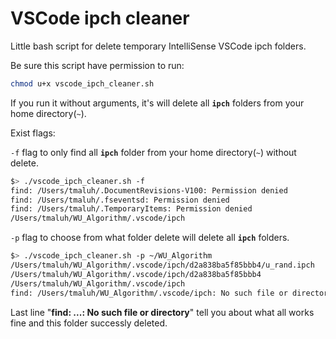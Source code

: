 # VSCode ipch cleaner

Little bash script for delete temporary IntelliSense VSCode ipch folders.

Be sure this script have permission to run:
```bash
chmod u+x vscode_ipch_cleaner.sh
```

If you run it without arguments, it's will delete all __`ipch`__ folders from your home directory(`~`).

Exist flags:

`-f` flag to only find all __`ipch`__ folder from your home directory(`~`) without delete.
```bash
$> ./vscode_ipch_cleaner.sh -f
find: /Users/tmaluh/.DocumentRevisions-V100: Permission denied
find: /Users/tmaluh/.fseventsd: Permission denied
find: /Users/tmaluh/.TemporaryItems: Permission denied
/Users/tmaluh/WU_Algorithm/.vscode/ipch
```

`-p` flag to choose from what folder delete will delete all __`ipch`__ folders.
```bash
$> ./vscode_ipch_cleaner.sh -p ~/WU_Algorithm
/Users/tmaluh/WU_Algorithm/.vscode/ipch/d2a838ba5f85bbb4/u_rand.ipch
/Users/tmaluh/WU_Algorithm/.vscode/ipch/d2a838ba5f85bbb4
/Users/tmaluh/WU_Algorithm/.vscode/ipch
find: /Users/tmaluh/WU_Algorithm/.vscode/ipch: No such file or directory
```
Last line "__find: ...: No such file or directory__" tell you about what all works fine and this folder successly deleted.
